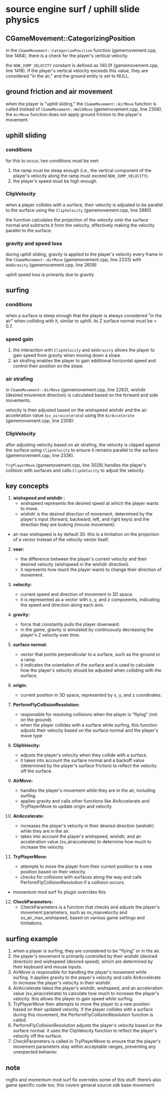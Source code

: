 # source engine surf / uphill slide physics

## CGameMovement::CategorizingPosition
in the `CGameMovement::CategorizePosition` function (gamemovement.cpp, line 1464), there is a check for the player's vertical velocity.

the `NON_JUMP_VELOCITY` constant is defined as 140.0f (gamemovement.cpp, line 1418). If the player's vertical velocity exceeds this value, they are considered "in the air," and the ground entity is set to NULL.

## ground friction and air movement 
when the player is "uphill sliding," the `CGameMovement::AirMove` function is called instead of `CGameMovement::WalkMove` (gamemovement.cpp, line 2306). the `AirMove` function does not apply ground friction to the player's movement.

## uphill sliding
### conditions
for this to occur, two conditions must be met:
1. the ramp must be steep enough (i.e., the vertical component of the player's velocity along the ramp must exceed `NON_JUMP_VELOCITY`).
2. the player's speed must be high enough.

### ClipVelocity
when a player collides with a surface, their velocity is adjusted to be parallel to the surface using the `ClipVelocity` (gamemovement.cpp, line 2880)

the function calculates the projection of the velocity onto the surface normal and subtracts it from the velocity, effectively making the velocity parallel to the surface.

### gravity and speed loss
during uphill sliding, gravity is applied to the player's velocity every frame in the `CGameMovement::AirMove` (gamemovement.cpp, line 2333) with `AddGravity` (gamemovement.cpp, line 2609)

uphill speed loss is primarily due to gravity

## surfing
### conditions
when a surface is steep enough that the player is always considered "in the air" when colliding with it, similar to uphill. its Z surface normal must be < 0.7.

### speed gain
1. the interaction with `ClipVelocity` and `AddGravity` allows the player to gain speed from gravity when moving down a slope.
2. air strafing enables the player to gain additional horizontal speed and control their position on the slope.

### air strafing 
in `CGameMovement::AirMove` (gamemovement.cpp, line 2263), wishdir (desired movement direction) is calculated based on the forward and side movements.

velocity is then adjusted based on the wishspeed wishdir and the air acceleration value (`sv_airaccelerate`) using the `AirAccelerate` (gamemovement.cpp, line 2308):

### ClipVelocity
after adjusting velocity based on air strafing, the velocity is clipped against the surface using `ClipVelocity` to ensure it remains parallel to the surface (gamemovement.cpp, line 2336).

`TryPlayerMove` (gamemovement.cpp, line 3028) handles the player's collision with surfaces and calls `ClipVelocity` to adjust the velocity.

## key concepts 
1. **wishspeed and wishdir :**
   - wishspeed represents the desired speed at which the player wants to move.
   - wishdir is the desired direction of movement, determined by the player's input (forward, backward, left, and right keys) and the direction they are looking (mouse movement).
- air max wishspeed is by default 30. this is a limitation on the projection of a vector instead of the velocity vector itself.

2. **veer:**
   -  the difference between the player's current velocity and their desired velocity (wishspeed in the wishdir direction).
   - it represents how much the player wants to change their direction of movement.

3. **velocity:**
   - current speed and direction of movement in 3D space.
   - it is represented as a vector with x, y, and z components, indicating the speed and direction along each axis.

4. **gravity:**
   - force that constantly pulls the player downward.
   - in the game, gravity is simulated by continuously decreasing the player's Z velocity over time.

5. **surface normal:**
   - vector that points perpendicular to a surface, such as the ground or a ramp.
   - it indicates the orientation of the surface and is used to calculate how the player's velocity should be adjusted when colliding with the surface.

6. **origin:**
   - current position in 3D space, represented by x, y, and z coordinates.

7. **PerformFlyCollisionResolution:**
   - responsible for resolving collisions when the player is "flying" (not on the ground).
   - when the player collides with a surface while surfing, this function adjusts their velocity based on the surface normal and the player's move type

8. **ClipVelocity:**
   - adjusts the player's velocity when they collide with a surface.
   - it takes into account the surface normal and a backoff value (determined by the player's surface friction) to reflect the velocity off the surface.

9. **AirMove:**
   - handles the player's movement while they are in the air, including surfing.
   - applies gravity and calls other functions like AirAccelerate and TryPlayerMove to update origin and velocity

10. **AirAccelerate:**
    - increases the player's velocity in their desired direction (wishdir) while they are in the air.
    - takes into account the player's wishspeed, wishdir, and an acceleration value (sv_airaccelerate) to determine how much to increase the velocity.

11. **TryPlayerMove:**
    - attempts to move the player from their current position to a new position based on their velocity.
    - checks for collisions with surfaces along the way and calls PerformFlyCollisionResolution if a collision occurs.
- momentum mod surf fix plugin overrides this

12. **CheckParameters:**
    - CheckParameters is a function that checks and adjusts the player's movement parameters, such as sv_maxvelocity and sv_air_max_wishspeed, based on various game settings and limitations.

## surfing example 
1. when a player is surfing, they are considered to be "flying" or in the air.
2. the player's movement is primarily controlled by their wishdir (desired direction) and wishspeed (desired speed), which are determined by their keyboard and mouse inputs.
3. AirMove is responsible for handling the player's movement while surfing. it applies gravity to the player's velocity and calls AirAccelerate to increase the player's velocity in their wishdir.
4. AirAccelerate takes the player's wishdir, wishspeed, and an acceleration value (sv_airaccelerate) to calculate how much to increase the player's velocity. this allows the player to gain speed while surfing.
5. TryPlayerMove then attempts to move the player to a new position based on their updated velocity. if the player collides with a surface during this movement, the PerformFlyCollisionResolution function is called.
6. PerformFlyCollisionResolution adjusts the player's velocity based on the surface normal. it uses the ClipVelocity function to reflect the player's velocity off the surface.
7. CheckParameters is called in TryPlayerMove to ensure that the player's movement parameters stay within acceptable ranges, preventing any unexpected behavior.​​​​​​​​​​​​​​​​

## note
rngfix and momentum mod surf fix overrides some of this stuff. there’s also game specific code too. this covers general source sdk base movement

